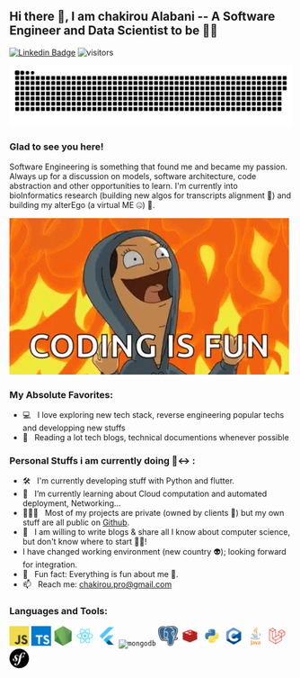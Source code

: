 ## Hi there 👋, I am chakirou Alabani -- A Software Engineer and Data Scientist to be 👨‍💻

[![Linkedin Badge](https://img.shields.io/badge/-@chakirouAlabani-0e76a8?style=flat&logo=Linkedin&logoColor=white)](linkedin.com/in/chakirou-sofware-engineer)
![visitors](https://visitor-badge.laobi.icu/badge?page_id=cahkirouAlabani.visitor-badge&color=0088cc)

<img src="assets/github-snake-dark.svg" />

### Glad to see you here!

Software Engineering is something that found me and became my passion. Always up for a discussion on models, software architecture, code abstraction and other opportunities to learn. I'm currently into bioInformatics research (building new algos for transcripts alignment 🤡) and building my alterEgo (a virtual ME 🤐) 🚀.


<img src="assets/meme.gif"  />

<!-- <img src="assets/meme3.gif" width="400" height="180" /> -->

### My Absolute Favorites:

- 💻 &nbsp; I love exploring new tech stack, reverse engineering popular techs and developping new stuffs
- 📰 &nbsp; Reading a lot tech blogs, technical documentions whenever possible

### Personal Stuffs i am currently doing 🙂‍↔️ :

- 🛠 &nbsp; I'm currently developing stuff with Python and flutter.
- 🚀 &nbsp; I’m currently learning about Cloud computation and automated deployment, Networking...
- 👨🏻‍💻 &nbsp; Most of my projects are private (owned by clients 🥵) but my own stuff are all public on [Github](https://github.com/chakirouAlabani).
- 💬 &nbsp; I am willing to write blogs & share all I know about computer science, but don't know where to start 😵‍💫!
- I have changed working environment (new country 👽); looking forward for integration.
- 👾 &nbsp; Fun fact: Everything is fun about me 🤤.
- 📫 &nbsp; Reach me: chakirou.pro@gmail.com


### Languages and Tools:

<code><img height="35" src="https://raw.githubusercontent.com/github/explore/80688e429a7d4ef2fca1e82350fe8e3517d3494d/topics/javascript/javascript.png" alt="javascript"></code>
<code><img height="35" src="https://raw.githubusercontent.com/github/explore/80688e429a7d4ef2fca1e82350fe8e3517d3494d/topics/typescript/typescript.png" alt="typescript"></code>
<code><img height="35" src="https://raw.githubusercontent.com/github/explore/80688e429a7d4ef2fca1e82350fe8e3517d3494d/topics/nodejs/nodejs.png" alt="nodejs"></code>
<code><img height="35" src="https://raw.githubusercontent.com/github/explore/80688e429a7d4ef2fca1e82350fe8e3517d3494d/topics/react/react.png" alt="react"></code>
<code><img height="35" src="https://raw.githubusercontent.com/github/explore/cebd63002168a05a6a642f309227eefeccd92950/topics/flutter/flutter.png" alt="flutter"></code>
<code><img height="35" src="https://encrypted-tbn0.gstatic.com/images?q=tbn%3AANd9GcSTTzPAw-55ssm1Im594xYZ9eRQu2JylrkYLg&usqp=CAU" alt="mongodb"></code>
<code><img height="35" src="https://raw.githubusercontent.com/github/explore/80688e429a7d4ef2fca1e82350fe8e3517d3494d/topics/postgresql/postgresql.png" alt="postgresql"></code>
<code><img height="35" src="https://raw.githubusercontent.com/github/explore/80688e429a7d4ef2fca1e82350fe8e3517d3494d/topics/redis/redis.png" alt="redis"></code> 
<code><img height="35" src="https://raw.githubusercontent.com/github/explore/80688e429a7d4ef2fca1e82350fe8e3517d3494d/topics/python/python.png?size=48" alt="python"></code> 
<code><img height="35" src="https://raw.githubusercontent.com/github/explore/f3e22f0dca2be955676bc70d6214b95b13354ee8/topics/c/c.png?size=48" alt="C"></code> 
<code><img height="35" src="https://raw.githubusercontent.com/github/explore/5b3600551e122a3277c2c5368af2ad5725ffa9a1/topics/java/java.png?size=48" alt="java"></code> 
<code><img height="35" src="https://raw.githubusercontent.com/github/explore/56a826d05cf762b2b50ecbe7d492a839b04f3fbf/topics/laravel/laravel.png?size=48" alt="laravel"></code> 
<code><img height="35" src="https://raw.githubusercontent.com/github/explore/d0c5a5e31e1776ad62379ef5f6b703bcf107d3a3/topics/symfony/symfony.png?size=48" alt="symfony"></code> 
</code> 

<!--
**chakirouAlabani/chakirouAlabani** is a ✨ _special_ ✨ repository because its `README.md` (this file) appears on your GitHub profile.

Here are some ideas to get you started:

- 🔭 I’m currently working on ...
- 🌱 I’m currently learning ...
- 👯 I’m looking to collaborate on ...
- 🤔 I’m looking for help with ...
- 💬 Ask me about ...
- 📫 How to reach me: ...
- 😄 Pronouns: ...
- ⚡ Fun fact: ...
-->
